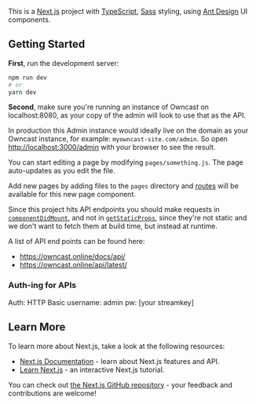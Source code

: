 This is a [Next.js](https://nextjs.org/) project with [TypeScript](https://www.typescriptlang.org/), [Sass](https://sass-lang.com/) styling, using [Ant Design](https://ant.design/) UI components.

## Getting Started

**First**, run the development server:

```bash
npm run dev
# or
yarn dev
```

**Second**, make sure you're running an instance of Owncast on localhost:8080, as your copy of the admin will look to use that as the API.


In production this Admin instance would ideally live on the domain as your Owncast instance, for example: `myowncast-site.com/admin`. So open [http://localhost:3000/admin](http://localhost:3000/admin) with your browser to see the result.

You can start editing a page by modifying `pages/something.js`. The page auto-updates as you edit the file.

Add new pages by adding files to the `pages` directory and [routes](https://nextjs.org/docs/api-reference/next/router) will be available for this new page component.

Since this project hits API endpoints you should make requests in [`componentDidMount`](https://reactjs.org/docs/react-component.html#componentdidmount), and not in [`getStaticProps`](https://nextjs.org/docs/basic-features/data-fetching), since they're not static and we don't want to fetch them at build time, but instead at runtime.


A list of API end points can be found here:
* https://owncast.online/docs/api/
* https://owncast.online/api/latest/

### Auth-ing for APIs
Auth: HTTP Basic
username: admin
pw: [your streamkey]


## Learn More

To learn more about Next.js, take a look at the following resources:

- [Next.js Documentation](https://nextjs.org/docs) - learn about Next.js features and API.
- [Learn Next.js](https://nextjs.org/learn) - an interactive Next.js tutorial.

You can check out [the Next.js GitHub repository](https://github.com/vercel/next.js/) - your feedback and contributions are welcome!

